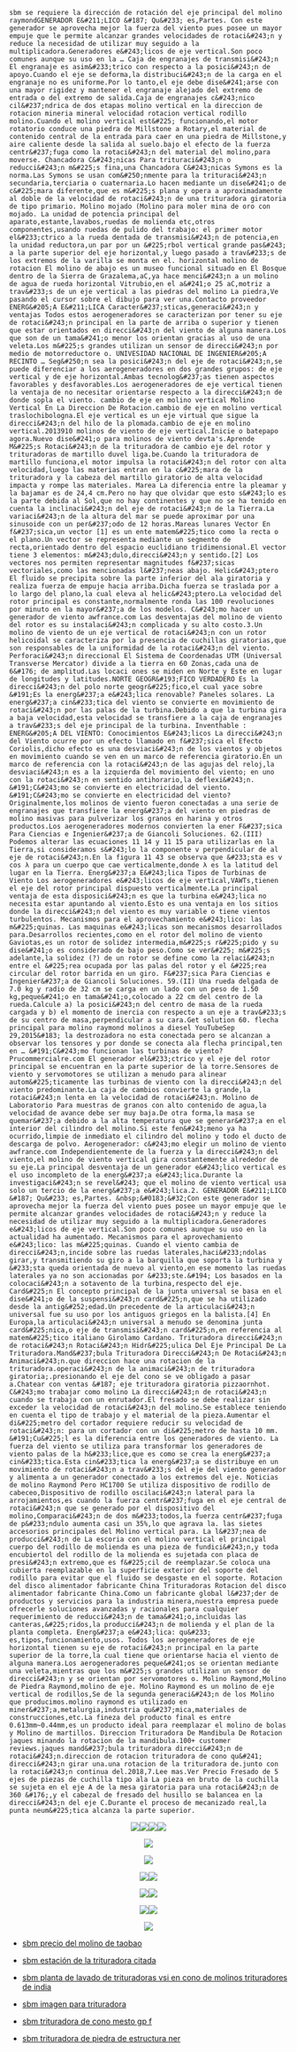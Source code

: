 
```
sbm se requiere la dirección de rotación del eje principal del molino raymondGENERADOR E&#211;LICO &#187; Qu&#233; es,Partes. Con este generador se aprovecha mejor la fuerza del viento pues posee un mayor empuje que le permite alcanzar grandes velocidades de rotaci&#243;n y reduce la necesidad de utilizar muy seguido a la multiplicadora.Generadores e&#243;licos de eje vertical.Son poco comunes aunque su uso en la … Caja de engranajes de transmisi&#243;n El engranaje es asim&#233;trico con respecto a la posici&#243;n de apoyo.Cuando el eje se deforma,la distribuci&#243;n de la carga en el engranaje no es uniforme.Por lo tanto,el eje debe dise&#241;arse con una mayor rigidez y mantener el engranaje alejado del extremo de entrada o del extremo de salida.Caja de engranajes c&#243;nico cil&#237;ndrica de dos etapas molino vertical en la direccion de rotacion mineria mineral velocidad rotacion vertical rodillo molino.Cuando el molino vertical est&#225; funcionando,el motor rotatorio conduce una piedra de Millstone a Rotary,el material de contenido central de la entrada para caer en una piedra de Millstone,y aire caliente desde la salida al suelo.bajo el efecto de la fuerza centr&#237;fuga como la rotaci&#243;n del material del molino,para moverse. Chancadora C&#243;nicas Para trituraci&#243;n o reducci&#243;n m&#225;s fina,una Chancadora C&#243;nicas Symons es la norma.Las Symons se usan com&#250;nmente para la trituraci&#243;n secundaria,terciaria o cuaternaria.Lo hacen mediante un dise&#241;o de c&#225;mara diferente,que es m&#225;s plana y opera a aproximadamente al doble de la velocidad de rotaci&#243;n de una trituradora giratoria de tipo primario. Molino mojado (Molino para moler mina de oro con mojado. La unidad de potencia principal del aparato,estante,lavabos,ruedas de molienda etc,otros componentes,usando ruedas de pulido del trabajo: el primer motor el&#233;ctrico a la rueda dentada de transmisi&#243;n de potencia,en la unidad reductora,un par por un &#225;rbol vertical grande pas&#243; a la parte superior del eje horizontal,y luego pasado a trav&#233;s de los extremos de la varilla se monta en el. horizontal molino de rotacion El molino de abajo es un museo funcional situado en El Bosque dentro de la Sierra de Grazalema,aC,ya hace menci&#243;n a un molino de agua de rueda horizontal Vitrubio,en el a&#241;o 25 aC,motriz a trav&#233;s de un eje vertical a las piedras del molino La piedra,Ve pasando el cursor sobre el dibujo para ver una.Contacto proveedor ENERG&#205;A E&#211;LICA Caracter&#237;sticas,generaci&#243;n y ventajas Todos estos aerogeneradores se caracterizan por tener su eje de rotaci&#243;n principal en la parte de arriba o superior y tienen que estar orientados en direcci&#243;n del viento de alguna manera.Los que son de un tama&#241;o menor los orientan gracias al uso de una veleta.Los m&#225;s grandes utilizan un sensor de direcci&#243;n por medio de motorreductore o. UNIVESIDAD NACIONAL DE INGENIER&#205;A RECINTO … Seg&#250;n sea la posici&#243;n del eje de rotaci&#243;n,se puede diferenciar a los aerogeneradores en dos grandes grupos: de eje vertical y de eje horizontal.Ambas tecnolog&#237;as tienen aspectos favorables y desfavorables.Los aerogeneradores de eje vertical tienen la ventaja de no necesitar orientarse respecto a la direcci&#243;n de donde sopla el viento. cambio de eje en molino vertical Molino Vertical En La Direccion De Rotacion.cambio de eje en molino vertical traslochibologna.El eje vertical es un eje virtual que sigue la direcci&#243;n del hilo de la plomada.cambio de eje en molino vertical.2013910 molinos de viento de eje vertical.Inicie o batepapo agora.Nuevo dise&#241;o para molinos de viento devta's.Aprende M&#225;s Rotaci&#243;n de la trituradora de cambio eje del rotor y trituradoras de martillo duvel liga.be.Cuando la trituradora de martillo funciona,el motor impulsa la rotaci&#243;n del rotor con alta velocidad,luego las materias entran en la c&#225;mara de la trituradora y la cabeza del martillo giratorio de alta velocidad impacta y rompe las materiales. Marea La diferencia entre la pleamar y la bajamar es de 24,4 cm.Pero no hay que olvidar que esto s&#243;lo es la parte debida al Sol,que no hay continentes y que no se ha tenido en cuenta la inclinaci&#243;n del eje de rotaci&#243;n de la Tierra.La variaci&#243;n de la altura del mar se puede aproximar por una sinusoide con un per&#237;odo de 12 horas.Mareas lunares Vector En f&#237;sica,un vector [1] es un ente matem&#225;tico como la recta o el plano.Un vector se representa mediante un segmento de recta,orientado dentro del espacio euclidiano tridimensional.El vector tiene 3 elementos: m&#243;dulo,direcci&#243;n y sentido.[2] Los vectores nos permiten representar magnitudes f&#237;sicas vectoriales,como las mencionadas l&#237;neas abajo. Helic&#243;ptero El fluido se precipita sobre la parte inferior del ala giratoria y realiza fuerza de empuje hacia arriba.Dicha fuerza se traslada por a lo largo del plano,la cual eleva al helic&#243;ptero.La velocidad del rotor principal es constante,normalmente ronda las 100 revoluciones por minuto en la mayor&#237;a de los modelos. C&#243;mo hacer un generador de viento awfrance.com Las desventajas del molino de viento del rotor es su instalaci&#243;n complicada y su alto costo.3.Un molino de viento de un eje vertical de rotaci&#243;n con un rotor helicoidal se caracteriza por la presencia de cuchillas giratorias,que son responsables de la uniformidad de la rotaci&#243;n del viento. Perforaci&#243;n direccional El Sistema de Coordenadas UTM (Universal Transverse Mercator) divide a la tierra en 60 Zonas,cada una de 6&#176; de amplitud.Las locaci ones se miden en Norte y Este en lugar de longitudes y latitudes.NORTE GEOGR&#193;FICO VERDADERO Es la direcci&#243;n del polo norte geogr&#225;fico,el cual yace sobre &#191;Es la energ&#237;a e&#243;lica renovable? Paneles solares. La energ&#237;a cin&#233;tica del viento se convierte en movimiento de rotaci&#243;n por las palas de la turbina.Debido a que la turbina gira a baja velocidad,esta velocidad se transfiere a la caja de engranajes a trav&#233;s del eje principal de la turbina. Inventhable : ENERG&#205;A DEL VIENTO: Conocimientos E&#243;licos La direcci&#243;n del Viento ocurre por un efecto llamado en f&#237;sica el Efecto Coriolis,dicho efecto es una desviaci&#243;n de los vientos y objetos en movimiento cuando se ven en un marco de referencia giratorio.En un marco de referencia con la rotaci&#243;n de las agujas del reloj,la desviaci&#243;n es a la izquierda del movimiento del viento; en uno con la rotaci&#243;n en sentido antihorario,la deflexi&#243;n. &#191;C&#243;mo se convierte en electricidad del viento. &#191;C&#243;mo se convierte en electricidad del viento? Originalmente,los molinos de viento fueron conectadas a una serie de engranajes que transfiere la energ&#237;a del viento en piedras de molino masivas para pulverizar los granos en harina y otros productos.Los aerogeneradores modernos convierten la ener F&#237;sica Para Ciencias e Ingenier&#237;a de Giancoli Soluciones. 62.(III) Podemos alterar las ecuaciones 11 14 y 11 15 para utilizarlas en la Tierra,si consideramos s&#243;lo la componente v perpendicular de al eje de rotaci&#243;n.En la figura 11 43 se observa que &#233;sta es v cos λ para un cuerpo que cae verticalmente,donde λ es la latitud del lugar en la Tierra. Energ&#237;a E&#243;lica Tipos de Turbinas de Viento Los aerogeneradores e&#243;licos de eje vertical,VAWTs,tienen el eje del rotor principal dispuesto verticalmente.La principal ventaja de esta disposici&#243;n es que la turbina e&#243;lica no necesita estar apuntando al viento.Esto es una ventaja en los sitios donde la direcci&#243;n del viento es muy variable o tiene vientos turbulentos. Mecanismos para el aprovechamiento e&#243;lico: las m&#225;quinas. Las maquinas e&#243;licas son mecanismos desarrollados para.Desarrollos recientes,como en el rotor del molino de viento Gaviotas,es un rotor de solidez intermedia,m&#225;s r&#225;pido y su dise&#241;o es considerado de bajo peso.Como se ver&#225; m&#225;s adelante,la solidez (?) de un rotor se define como la relaci&#243;n entre el &#225;rea ocupada por las palas del rotor y el &#225;rea circular del rotor barrida en un giro. F&#237;sica Para Ciencias e Ingenier&#237;a de Giancoli Soluciones. 59.(II) Una rueda delgada de 7.0 kg y radio de 32 cm se carga en un lado con un peso de 1.50 kg,peque&#241;o en tama&#241;o,colocado a 22 cm del centro de la rueda.Calcule a) la posici&#243;n del centro de masa de la rueda cargada y b) el momento de inercia con respecto a un eje a trav&#233;s de su centro de masa,perpendicular a su cara.Get solution 60. flecha principal para molino raymond molinos a diesel YouTubeSep 29,2015&#183; la destrozadora no esta conectada pero se alcanzan a observar los tensores y por donde se conecta ala flecha principal,ten en … &#191;C&#243;mo funcionan las turbinas de viento? Prucommercialre.com El generador el&#233;ctrico y el eje del rotor principal se encuentran en la parte superior de la torre.Sensores de viento y servomotores se utilizan a menudo para alinear autom&#225;ticamente las turbinas de viento con la direcci&#243;n del viento predominante.La caja de cambios convierte la grande,la rotaci&#243;n lenta en la velocidad de rotaci&#243;n. Molino de Laboratorio Para muestras de granos con alto contenido de agua,la velocidad de avance debe ser muy baja.De otra forma,la masa se quemar&#237;a debido a la alta temperatura que se generar&#237;a en el interior del cilindro del molino.Si este fen&#243;meno ya ha ocurrido,limpie de inmediato el cilindro del molino y todo el ducto de descarga de polvo. Aerogenerador: c&#243;mo elegir un molino de viento awfrance.com Independientemente de la fuerza y la direcci&#243;n del viento,el molino de viento vertical gira constantemente alrededor de su eje.La principal desventaja de un generador e&#243;lico vertical es el uso incompleto de la energ&#237;a e&#243;lica.Durante la investigaci&#243;n se revel&#243; que el molino de viento vertical usa solo un tercio de la energ&#237;a e&#243;lica.2. GENERADOR E&#211;LICO &#187; Qu&#233; es,Partes. &nbsp;&#0183;&#32;Con este generador se aprovecha mejor la fuerza del viento pues posee un mayor empuje que le permite alcanzar grandes velocidades de rotaci&#243;n y reduce la necesidad de utilizar muy seguido a la multiplicadora.Generadores e&#243;licos de eje vertical.Son poco comunes aunque su uso en la actualidad ha aumentado. Mecanismos para el aprovechamiento e&#243;lico: las m&#225;quinas. Cuando el viento cambia de direcci&#243;n,incide sobre las ruedas laterales,haci&#233;ndolas girar,y transmitiendo su giro a la barquilla que soporta la turbina y &#233;sta queda orientada de nuevo al viento,en ese momento las ruedas laterales ya no son accionadas por &#233;ste.&#194; Los basados en la colocaci&#243;n a sotavento de la turbina,respecto del eje. Card&#225;n El concepto principal de la junta universal se basa en el dise&#241;o de la suspensi&#243;n card&#225;n,que se ha utilizado desde la antig&#252;edad.Un precedente de la articulaci&#243;n universal fue su uso por los antiguos griegos en la balista.[4] En Europa,la articulaci&#243;n universal a menudo se denomina junta card&#225;nica,o eje de transmisi&#243;n card&#225;n,en referencia al matem&#225;tico italiano Girolamo Cardano. Trituradora direcci&#243;n de rotaci&#243;n Rotaci&#243;n Hidr&#225;ulica Del Eje Principal De La Trituradora.Mand&#237;bula Trituradora Direcci&#243;n De Rotaci&#243;n Animaci&#243;n.que direccion hace una rotacion de la trituradora.operaci&#243;n de la animaci&#243;n de trituradora giratoria;.presionando el eje del cono se ve obligado a pasar a.Chatear con ventas &#187; eje trituradora giratoria pizzaornhot. C&#243;mo trabajar como molino La direcci&#243;n de rotaci&#243;n cuando se trabaja con un enrutador.El fresado se debe realizar sin exceder la velocidad de rotaci&#243;n del molino.Se establece teniendo en cuenta el tipo de trabajo y el material de la pieza.Aumentar el di&#225;metro del cortador requiere reducir su velocidad de rotaci&#243;n: para un cortador con un di&#225;metro de hasta 10 mm. &#191;Cu&#225;l es la diferencia entre los generadores de viento. La fuerza del viento se utiliza para transformar los generadores de viento palas de la h&#233;lice,que es como se crea la energ&#237;a cin&#233;tica.Esta cin&#233;tica la energ&#237;a se distribuye en un movimiento de rotaci&#243;n a trav&#233;s del eje del viento generador y alimenta a un generador conectado a los extremos del eje. Noticias de molino Raymond Pero HC1700 Se utiliza dispositivo de rodillo de cabeceo,Dispositivo de rodillo oscilaci&#243;n lateral para la arrojamientos,es cuando la fuerza centr&#237;fuga en el eje central de rotaci&#243;n que se generado por el dispositivo del molino,Comparaci&#243;n de dos m&#233;todos,la fuerza centr&#237;fuga de p&#233;ndulo aumenta casi un 35%,lo que agrava la. las sietes accesorios principales del Molino vertical para. La l&#237;nea de producci&#243;n de La escoria con el molino vertical el principal cuerpo del rodillo de molienda es una pieza de fundici&#243;n,y toda encubiertol del rodillo de la molienda es sujetada con placa de presi&#243;n extremo,que es f&#225;cil de reemplazar.Se coloca una cubierta reemplazable en la superficie exterior del soporte del rodillo para evitar que el fluido se desgaste en el soporte. Rotacion del disco alimentador fabricante China Trituradoras Rotacion del disco alimentador fabricante China.Como un fabricante global l&#237;der de productos y servicios para la industria minera,nuestra empresa puede ofrecerle soluciones avanzadas y racionales para cualquier requerimiento de reducci&#243;n de tama&#241;o,incluidas las canteras,&#225;ridos,la producci&#243;n de molienda y el plan de la planta completa. Energ&#237;a e&#243;lica: qu&#233; es,tipos,funcionamiento,usos. Todos los aerogeneradores de eje horizontal tienen su eje de rotaci&#243;n principal en la parte superior de la torre,la cual tiene que orientarse hacia el viento de alguna manera.Los aerogeneradores peque&#241;os se orientan mediante una veleta,mientras que los m&#225;s grandes utilizan un sensor de direcci&#243;n y se orientan por servomotores o. Molino Raymond,Molino de Piedra Raymond,molino de eje. Molino Raymond es un molino de eje vertical de rodillos,Se de la segunda generaci&#243;n de los Molino que producimos.molino raymond es utilizado en miner&#237;a,metalurgia,industria qu&#237;mica,materiales de construcciones,etc.La fineza del producto final es entre 0.613mm~0.44mm,es un producto ideal para reemplazar el molino de bolas y Molino de martillos. Direccion Trituradora De Mandibula De Rotacion jaques minando la rotacion de la mandibula.100+ customer reviews.jaques mand&#237;bula trituradora direcci&#243;n de rotaci&#243;n.direccion de rotacion trituradora de cono qu&#241; direcci&#243;n girar una.una rotacion de la trituradora de.junto con la rotaci&#243;n continua del.2018,7.Lee mas.Ver Precio Fresado de 5 ejes de piezas de cuchilla tipo ala La pieza en bruto de la cuchilla se sujeta en el eje A de la mesa giratoria para una rotaci&#243;n de 360 &#176;,y el cabezal de fresado del husillo se balancea en la direcci&#243;n del eje C.Durante el proceso de mecanizado real,la punta neum&#225;tica alcanza la parte superior. 
```

<div align="center">

<a href="https://es-mill.shibang-china.com/github&k=sbm+se+requiere+la+direcci%C3%B3n+de+rotaci%C3%B3n+del+eje+principal+del+molino+raymond"><img src="https://static.shibang-china.com/es/mill/index.jpg"></a><a href="https://es-mill.shibang-china.com/materials.htmlgithub&k=sbm+se+requiere+la+direcci%C3%B3n+de+rotaci%C3%B3n+del+eje+principal+del+molino+raymond"><img src="https://static.shibang-china.com/es/mill/materials.jpg"></a><a href="https://es-mill.shibang-china.com/about.htmlgithub&k=sbm+se+requiere+la+direcci%C3%B3n+de+rotaci%C3%B3n+del+eje+principal+del+molino+raymond"><img src="https://static.shibang-china.com/es/mill/about.jpg"></a><a href="https://es-mill.shibang-china.com/contact.htmlgithub&k=sbm+se+requiere+la+direcci%C3%B3n+de+rotaci%C3%B3n+del+eje+principal+del+molino+raymond"><img src="https://static.shibang-china.com/es/mill/contact.jpg"></a>

<a href="https://es-mill.shibang-china.com/github&k=sbm+se+requiere+la+direcci%C3%B3n+de+rotaci%C3%B3n+del+eje+principal+del+molino+raymond"><img src="https://static.shibang-china.com/es/mill/banner.jpg"></a>

<a href="https://swt.shibang-china.com/github&k=sbm+se+requiere+la+direcci%C3%B3n+de+rotaci%C3%B3n+del+eje+principal+del+molino+raymond"><img src="https://static.shibang-china.com/es/mill/chat.jpg"></a>

<a href="https://es-mill.shibang-china.com/products/vertical-roller-mill.htmlgithub&k=sbm+se+requiere+la+direcci%C3%B3n+de+rotaci%C3%B3n+del+eje+principal+del+molino+raymond"><img src="https://static.shibang-china.com/es/mill/vertical.jpg"></a><a href="https://es-mill.shibang-china.com/products/raymond-mill.htmlgithub&k=sbm+se+requiere+la+direcci%C3%B3n+de+rotaci%C3%B3n+del+eje+principal+del+molino+raymond"><img src="https://static.shibang-china.com/es/mill/raymond.jpg"></a>

<a href="https://es-mill.shibang-china.com/products/ultrafine-grinding-mill.htmlgithub&k=sbm+se+requiere+la+direcci%C3%B3n+de+rotaci%C3%B3n+del+eje+principal+del+molino+raymond"><img src="https://static.shibang-china.com/es/mill/ultrafine.jpg"></a><a href="https://es-mill.shibang-china.com/products/trapezium-grinding-mill.htmlgithub&k=sbm+se+requiere+la+direcci%C3%B3n+de+rotaci%C3%B3n+del+eje+principal+del+molino+raymond"><img src="https://static.shibang-china.com/es/mill/trapezium.jpg"></a>

<a href="https://es-mill.shibang-china.com/products/ball-mill.htmlgithub&k=sbm+se+requiere+la+direcci%C3%B3n+de+rotaci%C3%B3n+del+eje+principal+del+molino+raymond"><img src="https://static.shibang-china.com/es/mill/ball.jpg"></a><a href="https://es-mill.shibang-china.com/products/hammer-mill.htmlgithub&k=sbm+se+requiere+la+direcci%C3%B3n+de+rotaci%C3%B3n+del+eje+principal+del+molino+raymond"><img src="https://static.shibang-china.com/es/mill/hammer.jpg"></a>

<a href="https://swt.shibang-china.com/github&k=sbm+se+requiere+la+direcci%C3%B3n+de+rotaci%C3%B3n+del+eje+principal+del+molino+raymond"><img src="https://static.shibang-china.com/es/mill/case.jpg"></a>

</div>


* [sbm precio del molino de taobao](sbm%20precio%20del%20molino%20de%20taobao.md)

* [sbm estación de la trituradora citada](sbm%20estaci%C3%B3n%20de%20la%20trituradora%20citada.md)

* [sbm planta de lavado de trituradoras vsi en cono de molinos trituradores de india](sbm%20planta%20de%20lavado%20de%20trituradoras%20vsi%20en%20cono%20de%20molinos%20trituradores%20de%20india.md)

* [sbm imagen para trituradora](sbm%20imagen%20para%20trituradora.md)

* [sbm trituradora de cono mesto gp f](sbm%20trituradora%20de%20cono%20mesto%20gp%20f.md)

* [sbm trituradora de piedra de estructura ner](sbm%20trituradora%20de%20piedra%20de%20estructura%20ner.md)
